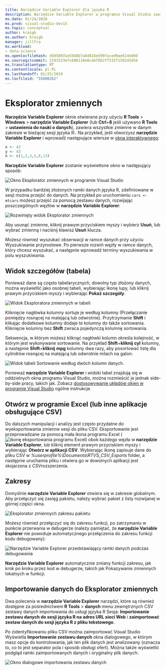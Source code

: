 ```yaml
---
title: Narzędzie Variable Explorer dla języka R
description: Narzędzie Variable Explorer w programie Visual Studio zawiera wszystkie zmienne w danym zakresie w bieżącej sesji języka R:.
ms.date: 01/24/2018
ms.prod: visual-studio-dev15
ms.topic: conceptual
author: kraigb
ms.author: kraigb
manager: jillfra
ms.workload:
- data-science
ms.openlocfilehash: d5058931e5568b7a84016e599faced9ae614e80d
ms.sourcegitcommit: 2193323efc608118e0ce6f6b2ff532f158245d56
ms.translationtype: MT
ms.contentlocale: pl-PL
ms.lasthandoff: 01/25/2019
ms.locfileid: "55000262"
---
```

# <a name="variable-explorer"></a>Eksplorator zmiennych

**Narzędzie Variable Explorer** oknie otwierane przy użyciu **R Tools** > **Windows** > **narzędzie Variable Explorer** (lub **Ctrl**+**8** jeśli używano **R Tools** > **ustawienia do nauki o danych**), zawiera wszystkie zmienne w danym zakresie w bieżącej sesji języka R:. Na przykład, jeśli otworzysz **narzędzie Variable Explorer** i wprowadź następujące wiersze w [okna interaktywnego](interactive-repl-for-r-in-visual-studio.md):

```R
x <- 42
y <- 43
n <- c(1,2,3,5,8,13)
```

**Narzędzie Variable Explorer** zostanie wyświetlone okno w następujący sposób:

![Okno Eksplorator zmiennych w programie Visual Studio](media/variable-explorer-window.png)

W przypadku bardziej złożonych ramki danych języka R, zdefiniowane w sesji można przejść do danych. Na przykład po uruchomieniu `cars <- mtcars` możesz przejść za pomocą zestawu danych, rozwijając poszczególnych węzłów w **narzędzie Variable Explorer**:

![Rozwinięty widok Eksplorator zmiennych](media/variable-explorer-expanded-results.png)

Aby usunąć zmienne, kliknij prawym przyciskiem myszy i wybierz **Usuń**, lub wybrać zmienną i naciśnij klawisz **Usuń** klucza.

Możesz również wyszukać obserwacji w ramce danych przy użyciu Wyszukiwanie przyrostowe. Po pierwsze rozwiń węzły w ramce danych, który chcesz wyszukać, a następnie wprowadź terminy wyszukiwania w polu wyszukiwania.

## <a name="details-table-view"></a>Widok szczegółów (tabela)

Ponieważ dane są często tabelarycznych, dowolny typ złożony danych, można wyświetlić jako osobnej tabeli, wybierając ikonę lupy, lub kliknij prawym przyciskiem myszy i wybierając **Pokaż szczegóły**.

![Widok Eksploratora zmiennych w tabeli](media/variable-explorer-table-view.png)

Kliknięcie nagłówka kolumny sortuje je według kolumny (Przełączanie pomiędzy rosnącej na malejącą lub odwrotnie). Przytrzymanie **Shift** i klikając dodatkowe kolumny dodaje te kolumny do także sortowania. Kliknięcie kolumny bez **Shift** zwraca pojedynczą kolumnę sortowania.

Sekwencja, w którym możesz kliknąć nagłówki kolumn określa kolejność, w którym jest wykonywane sortowanie. Na przykład **Shift**+**kliknij** **cyl** kolumny, a następnie **Shift**+**kliknij** **mpg** kolumny dwa razy, aby posortować listę dla cylindrów rosnącej na malejącą lub odwrotnie milach na galon:

![Widok tabeli Sortowanie według dwóch kolumn danych.](media/variable-explorer-table-view-sorting.png)

Ponieważ **narzędzie Variable Explorer** i widoki tabel znajdują się w oddzielnych okna programu Visual Studio, można rozmieścić je jednak side-by-side pracy, takich jak. Zobacz [dostosowywanie układów okien w programie Visual Studio](../ide/customizing-window-layouts-in-visual-studio.md) ogólne instrukcje.

## <a name="open-in-excel-or-other-csv-capable-application"></a>Otwórz w programie Excel (lub inne aplikacje obsługujące CSV)

Do dalszych manipulacji i analizy jest często przydatne do wyeksportowania zmienne sesji do pliku CSV. Eksportowanie jest przeprowadzane za pomocą mała ikona programu Excel (![ikonę eksportowania programu Excel](media/variable-explorer-excel-icon.png)) obok każdego węzła w **narzędzie Variable Explorer**, lub kliknij element prawym przyciskiem myszy i wybierając **Otwórz w aplikacji CSV**. Wybierając ikonę zapisuje dane do pliku CSV w *%userprofile%\Documents\RTVS_CSV_Exports* folder, a następnie uruchamia pliku i otwiera go w dowolnych aplikacji jest skojarzona z *CSV*rozszerzenia.

## <a name="scopes"></a>Zakresy

Domyślnie **narzędzie Variable Explorer** otwiera się w zakresie globalnym. Aby przełączyć się zasięg pakietu, należy wybrać pakiet z listy rozwijanej w górnej części okna.

![Eksplorator zmiennych zakresu pakietu](media/variable-explorer-package-scopes.png)

Możesz również przełączyć się do zakresu funkcji, po zatrzymaniu w punkcie przerwania w debugerze (należy pamiętać, że **narzędzie Variable Explorer** nie powoduje automatycznego przełączenia do zakresu funkcji kodu debugowany):

![Narzędzie Variable Explorer przedstawiający ramki danych podczas debugowania](media/variable-explorer-as-locals-window.png)

**Narzędzie Variable Explorer** automatycznie zmiany funkcji zakresu, jak krok po kroku przez kod w debugerze, takich jak Pokazywanie zmiennych lokalnych w funkcji.

## <a name="import-data-into-variable-explorer"></a>Importowanie danych do Eksplorator zmiennych

Dwa polecenia w **narzędzie Variable Explorer** narzędzi, które są również dostępne za pośrednictwem **R Tools** > **danych** menu zewnętrznych CSV zestawy danych importowania do usługi języka R Sesja:  **Importowanie zestawu danych do sesji języka R na adres URL sieci Web** i **zaimportować zestaw danych do sesji języka R z pliku tekstowego**.

Po zidentyfikowaniu pliku CSV można zaimportować Visual Studio Wyświetla **Importowanie zestawu danych** okna dialogowego, w którym masz opcje do kontrolowania, jak ten plik danych jest analizowany (oznacza to, co to jest separator pola i sposób obsługi ofert). Można także wyświetlić podgląd ramki zaimportowanych danych i oryginalny plik danych:

![Okno dialogowe importowania zestawu danych](media/variable-explorer-import-dataset-dialog.png)
